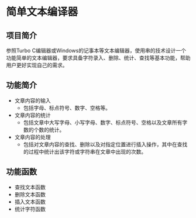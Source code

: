# 简单文本编译器
##  项目简介
参照Turbo C编辑器或Windows的记事本等文本编辑器，使用串的技术设计一个功能简单的文本编辑器，要求具备字符录入、删除、统计、查找等基本功能，帮助用户更好实现自己的需求。  
##  功能简介
* 文章内容的输入  
    - 包括字母、标点符号、数字、空格等。    
* 文章内容的统计  
    - 包括文章中大写字母、小写字母、数字、标点符号、空格以及文章所有字数的个数的统计。   
* 文章内容的处理  
    - 包括对文章内容的查找、删除以及对指定位置进行插入操作，其中在查找的过程中统计出该字符或字符串在文章中出现的次数。      
##  功能函数  
* 查找文本函数
* 删除文本函数
* 插入文本函数
* 统计字符函数
